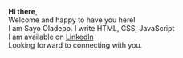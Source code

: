 **Hi there**,\
Welcome and happy to have you here!\
I am Sayo Oladepo. I write HTML, CSS, JavaScript\
I am available on [Linkedln](https://www.linkedin.com/in/oluwasayomi-oladepo/)\
Looking forward to connecting with you.